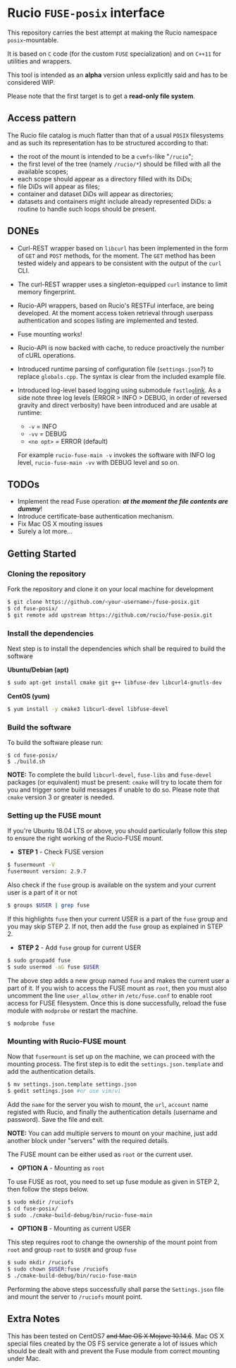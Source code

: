 # Rucio `FUSE-posix` interface

This repository carries the best attempt at making the Rucio namespace `posix`-mountable.

It is based on `C` code (for the custom `FUSE` specialization) and on `C++11` for utilities and wrappers.

This tool is intended as an **alpha** version unless explicitly said and has to be considered WIP.

Please note that the first target is to get a **read-only file system**.

## Access pattern
The Rucio file catalog is much flatter than that of a usual `POSIX` filesystems and as such its representation has to be structured according to that:

- the root of the mount is intended to be a `cvmfs`-like "`/rucio`";
- the first level of the tree (namely `/rucio/*`) should be filled with all the available scopes;
- each scope should appear as a directory filled with its DiDs;
- file DiDs will appear as files;
- container and dataset DiDs will appear as directories;
- datasets and containers might include already represented DiDs: a routine to handle such loops should be present.

## DONEs
- Curl-REST wrapper based on `libcurl` has been implemented in the form of `GET` and `POST` methods, for the moment. The `GET` method has been tested widely and appears to be consistent with the output of the `curl` CLI.
- The curl-REST wrapper uses a singleton-equipped `curl` instance to limit memory fingerprint.
- Rucio-API wrappers, based on Rucio's RESTFul interface, are being developed. At the moment access token retrieval through userpass authentication and scopes listing are implemented and tested.
- Fuse mounting works!
- Rucio-API is now backed with cache, to reduce proactively the number of cURL operations.
- Introduced runtime parsing of configuration file (`settings.json`?) to replace `globals.cpp`. The syntax is clear from the included example file.
- Introduced log-level based logging using submodule `fastlog`[link](https://github.com/gabrielefronze/fastlog).
  As a side note three log levels (ERROR > INFO > DEBUG, in order of reversed gravity and direct verbosity) have been introduced and are usable at runtime:
  
  - `-v` = INFO
  - `-vv` = DEBUG
  - `<no opt>` = ERROR (default)
  
  For example `rucio-fuse-main -v` invokes the software with INFO log level, `rucio-fuse-main -vv` with DEBUG level and so on.

## TODOs
- Implement the read Fuse operation: ***at the moment the file contents are dummy***!
- Introduce certificate-base authentication mechanism.
- Fix Mac OS X mouting issues
- Surely a lot more...

## Getting Started

### Cloning the repository
Fork the repository and clone it on your local machine for development
```BASH
$ git clone https://github.com/<your-username>/fuse-posix.git
$ cd fuse-posix/
$ git remote add upstream https://github.com/rucio/fuse-posix.git
```
### Install the dependencies
Next step is to install the dependencies which shall be required to build the software

**Ubuntu/Debian (apt)**
```BASH
$ sudo apt-get install cmake git g++ libfuse-dev libcurl4-gnutls-dev
```
**CentOS (yum)**
```BASH
$ yum install -y cmake3 libcurl-devel libfuse-devel
```

### Build the software
To build the software please run:

```[shell]
$ cd fuse-posix/
$ ./build.sh
```
**NOTE:** To complete the build `libcurl-devel`, `fuse-libs` and `fuse-devel` packages (or equivalent) must be present:
`cmake` will try to locate them for you and trigger some build messages if unable to do so.
Please note that `cmake` version 3 or greater is needed.

### Setting up the FUSE mount
If you're Ubuntu 18.04 LTS or above, you should particularly follow this step to ensure the right working of the Rucio-FUSE mount.
* **STEP 1** - Check FUSE version
```BASH
$ fusermount -V
fusermount version: 2.9.7
```
Also check if the `fuse` group is available on the system and your current user is a part of it or not
```BASH
$ groups $USER | grep fuse
```
If this highlights `fuse` then your current USER is a part of the `fuse` group and you may skip STEP 2. If not, then add the `fuse` group as explained in STEP 2.

* **STEP 2** - Add `fuse` group for current USER
```BASH
$ sudo groupadd fuse
$ sudo usermod -aG fuse $USER
```
The above step adds a new group named `fuse` and makes the current user a part of it. If you wish to access the FUSE mount as `root`, then you must also uncomment the line `user_allow_other` in `/etc/fuse.conf` to enable root access for FUSE filesystem. Once this is done successfully, reload the fuse module with `modprobe` or restart the machine.
```
$ modprobe fuse
```

### Mounting with Rucio-FUSE mount
Now that `fusermount` is set up on the machine, we can proceed with the mounting process. The first step is to edit the `settings.json.template` and add the authentication details.

```BASH
$ mv settings.json.template settings.json
$ gedit settings.json #or use vim/vi
```
Add the `name` for the server you wish to mount, the `url`, `account` name registed with Rucio, and finally the authentication details (username and password). Save the file and exit.

**NOTE:** You can add multiple servers to mount on your machine, just add another block under "servers" with the required details.

The FUSE mount can be either used as `root` or the current user.

* **OPTION A** - Mounting as `root`

To use FUSE as root, you need to set up fuse module as given in STEP 2, then follow the steps below.
```BASH
$ sudo mkdir /ruciofs
$ cd fuse-posix/
$ sudo ./cmake-build-debug/bin/rucio-fuse-main
```
* **OPTION B** - Mounting as current USER

This step requires root to change the ownership of the mount point from `root` and group `root` to `$USER` and group `fuse`
```BASH
$ sudo mkdir /ruciofs
$ sudo chown $USER:fuse /ruciofs
$ ./cmake-build-debug/bin/rucio-fuse-main
```
Performing the above steps successfully shall parse the `Settings.json` file and mount the server to `/ruciofs` mount point.

## Extra Notes

This has been tested on CentOS7 ~~and Mac OS X Mojave 10.14.6~~.
Mac OS X special files created by the OS FS service generate a lot of issues which should be dealt with and prevent the Fuse module from correct mounting under Mac.

